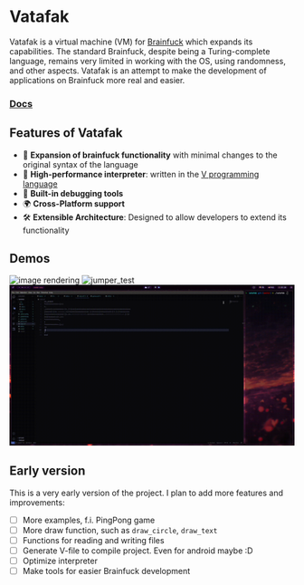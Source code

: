 # Vatafak 
Vatafak is a virtual machine (VM) for [Brainfuck](https://wikipedia.org/wiki/Brainfuck) which expands its capabilities. The standard Brainfuck, despite being a Turing-complete language, remains very limited in working with the OS, using randomness, and other aspects. Vatafak is an attempt to make the development of applications on Brainfuck more real and easier.
### [Docs](https://github.com/hedgeg0d/vatafak/blob/main/docs/docs.md)

## Features of Vatafak
- 🧠 **Expansion of brainfuck functionality** with minimal changes to the original syntax of the language
- 🚀 **High-performance interpreter**: written in the [V programming language](https://vlang.io)
- 🔧 **Built-in debugging tools**
- 🌍 **Cross-Platform support**
- 🛠️ **Extensible Architecture**: Designed to allow developers to extend its functionality

## Demos
![image rendering](https://i.imgur.com/f34OKeX.jpeg) 
![jumper_test](https://github.com/hedgeg0d/vatafak/blob/main/assets/jumper.gif)
![input](https://github.com/hedgeg0d/vatafak/blob/main/assets/input.gif)

## Early version
This is a very early version of the project. I plan to add more features and improvements:
 - [ ] More examples, f.i. PingPong game
 - [ ] More draw function, such as `draw_circle`, `draw_text`
 - [ ] Functions for reading and writing files
 - [ ] Generate V-file to compile project. Even for android maybe :D
 - [ ] Optimize interpreter
 - [ ] Make tools for easier Brainfuck development
